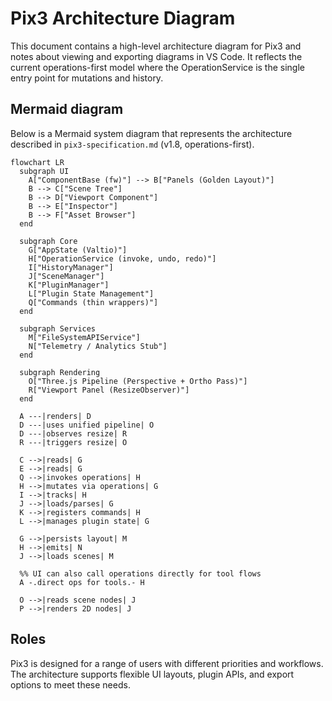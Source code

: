 # Pix3 Architecture Diagram

This document contains a high-level architecture diagram for Pix3 and notes about viewing and exporting diagrams in VS Code. It reflects the current operations-first model where the OperationService is the single entry point for mutations and history.

## Mermaid diagram

Below is a Mermaid system diagram that represents the architecture described in `pix3-specification.md` (v1.8, operations-first).

```mermaid
flowchart LR
  subgraph UI
    A["ComponentBase (fw)"] --> B["Panels (Golden Layout)"]
    B --> C["Scene Tree"]
    B --> D["Viewport Component"]
    B --> E["Inspector"]
    B --> F["Asset Browser"]
  end

  subgraph Core
    G["AppState (Valtio)"]
    H["OperationService (invoke, undo, redo)"]
    I["HistoryManager"]
    J["SceneManager"]
    K["PluginManager"]
    L["Plugin State Management"]
    Q["Commands (thin wrappers)"]
  end

  subgraph Services
    M["FileSystemAPIService"]
    N["Telemetry / Analytics Stub"]
  end

  subgraph Rendering
    O["Three.js Pipeline (Perspective + Ortho Pass)"]
    R["Viewport Panel (ResizeObserver)"]
  end

  A ---|renders| D
  D ---|uses unified pipeline| O
  D ---|observes resize| R
  R ---|triggers resize| O

  C -->|reads| G
  E -->|reads| G
  Q -->|invokes operations| H
  H -->|mutates via operations| G
  I -->|tracks| H
  J -->|loads/parses| G
  K -->|registers commands| H
  L -->|manages plugin state| G

  G -->|persists layout| M
  H -->|emits| N
  J -->|loads scenes| M

  %% UI can also call operations directly for tool flows
  A -.direct ops for tools.- H

  O -->|reads scene nodes| J
  P -->|renders 2D nodes| J
```

## Roles

Pix3 is designed for a range of users with different priorities and workflows. The architecture supports flexible UI layouts, plugin APIs, and export options to meet these needs.